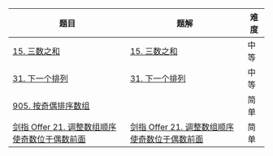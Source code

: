 | 题目                                                         | 题解                                                         | 难度 |
| ------------------------------------------------------------ | ------------------------------------------------------------ | ---- |
| [15. 三数之和](https://leetcode-cn.com/problems/3sum/)       | [15. 三数之和](https://github.com/ZonzeeLi/LeetCode/blob/master/index/11-20/15.%20%E4%B8%89%E6%95%B0%E4%B9%8B%E5%92%8C.md) | 中等 |
| [31. 下一个排列](https://leetcode-cn.com/problems/next-permutation/) | [31. 下一个排列](https://github.com/ZonzeeLi/LeetCode/blob/master/index/31-40/31.%20%E4%B8%8B%E4%B8%80%E4%B8%AA%E6%8E%92%E5%88%97.md) | 中等 |
| [905. 按奇偶排序数组](https://leetcode-cn.com/problems/sort-array-by-parity/) |                                                              | 简单 |
| [剑指 Offer 21. 调整数组顺序使奇数位于偶数前面](https://leetcode-cn.com/problems/diao-zheng-shu-zu-shun-xu-shi-qi-shu-wei-yu-ou-shu-qian-mian-lcof/) | [剑指 Offer 21. 调整数组顺序使奇数位于偶数前面](https://github.com/ZonzeeLi/LeetCode/blob/master/index/%E5%89%91%E6%8C%87Offer/%E5%89%91%E6%8C%87%20Offer%2021.%20%E8%B0%83%E6%95%B4%E6%95%B0%E7%BB%84%E9%A1%BA%E5%BA%8F%E4%BD%BF%E5%A5%87%E6%95%B0%E4%BD%8D%E4%BA%8E%E5%81%B6%E6%95%B0%E5%89%8D%E9%9D%A2.md) | 简单 |

